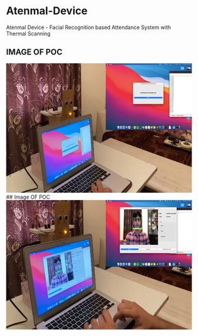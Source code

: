 # Atenmal-Device
Atenmal Device - Facial Recognition based Attendance System with Thermal Scanning 
<br>
## IMAGE OF POC 
<img src="Screenshot (122).png" width="800" height="350">
## Image OF POC
<img src="Screenshot (123).png" width="800" height="350">

